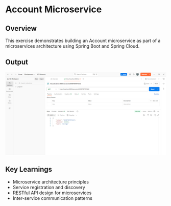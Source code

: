 # Account Microservice

## Overview
This exercise demonstrates building an Account microservice as part of a microservices architecture using Spring Boot and Spring Cloud.

## Output
![Account Microservice Output](output.png)

## Key Learnings
- Microservice architecture principles
- Service registration and discovery
- RESTful API design for microservices
- Inter-service communication patterns
